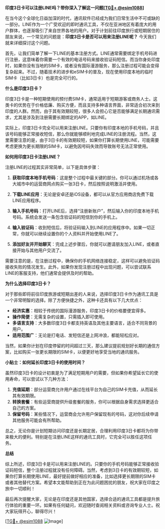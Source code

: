 **印度3日卡可以注册LINE吗？带你深入了解这一问题[[TG💪+ @esim1088](https://t.me/s/esim1088)]**

在当今这个全球化日益加深的时代，通讯软件已经成为我们日常生活中不可或缺的一部分。LINE作为一个广受欢迎的即时通讯工具，不仅在亚洲地区有着庞大的用户群体，也逐渐吸引了来自世界各地的用户。对于计划前往印度旅行或短期居住的朋友来说，一个常见的问题是：**印度3日卡是否可以用来注册LINE呢？** 今天我们就来详细探讨这个问题。

首先，让我们简单了解一下LINE的基本注册方式。LINE通常需要绑定手机号码进行注册，这意味着你需要一个有效的电话号码来接收验证码短信。而当你身处印度时，如果你没有当地的SIM卡，或者没有国际漫游服务，那么注册过程可能会变得复杂起来。不过，随着技术的进步和eSIM卡的普及，现在使用印度本地的临时SIM卡（比如3日卡）也是完全可行的。

**什么是印度3日卡？**

印度3日卡是一种短期使用的预付费SIM卡，通常适用于短期游客或商务人士。这类卡的优势在于价格低廉、购买方便，而且支持多种语言界面，非常适合初次来到印度的人群。然而，由于其有效期较短，很多人会担心它是否能够满足长期通讯需求，尤其是涉及到注册需要长期绑定的APP，如LINE。

实际上，印度3日卡完全可以用来注册LINE。只要你有印度本地的手机号码，并且该号码能够正常接收短信，那么你就能够顺利地完成LINE的注册流程。当然，这里需要注意的是，由于3日卡的有效期较短，如果你打算长期使用LINE，可能需要考虑更换为更长期限的SIM卡，以避免因号码失效而导致账号无法正常使用。

**如何用印度3日卡注册LINE？**

注册LINE的过程其实非常简单，以下是具体步骤：

1. **获取印度本地手机号码**：这是整个过程中最关键的部分。你可以通过机场或各大城市中的运营商网点购买一张3日卡，然后按照说明激活并使用。

2. **下载LINE应用**：无论是安卓还是iOS设备，都可以从官方应用商店免费下载LINE应用程序。

3. **输入手机号码**：打开LINE后，选择“注册新账户”，然后输入你的印度本地手机号码。系统会发送一条包含验证码的短信到你的手机上。

4. **输入验证码**：收到短信后，将验证码输入到LINE的应用程序中。如果一切正常，你就可以继续设置你的个人资料并开始使用LINE了。

5. **添加好友并开始聊天**：完成上述步骤后，你就可以邀请朋友加入LINE，或者直接开始与其他用户交流了。

需要注意的是，在注册过程中，确保你的手机网络连接稳定，这样可以避免验证码接收失败的情况发生。此外，如果你发现注册过程中出现问题，可以尝试联系LINE的客服支持，他们通常会提供及时的帮助。

**为什么选择印度3日卡？**

对于那些即将前往印度旅游或短期出差的人来说，选择印度3日卡作为通讯工具是一个非常明智的选择。除了方便快捷之外，这种卡还具有以下几大优点：

- **经济实惠**：相较于传统的国际漫游服务，印度3日卡的价格要便宜得多。
- **操作简便**：无需复杂的设置，只需插入即可使用。
- **多语言支持**：大多数印度3日卡都支持英语及其他主要语言，适合不同背景的用户。
- **适用范围广**：无论是打电话、发短信还是上网冲浪，都能轻松应对。

当然，如果你计划在印度停留的时间超过三天，那么建议提前规划好长期的通信方案，比如购买一张更长期限的SIM卡，以便更好地享受当地的通讯服务。

**小贴士：如何延长印度3日卡的使用时间？**

虽然印度3日卡的设计初衷是为了满足短期用户的需要，但如果你希望延长它的使用寿命，可以尝试以下几种方法：

1. **充值延期**：部分运营商允许用户通过在线平台为自己的SIM卡充值，从而延长其有效期限。
2. **转换套餐**：有些运营商提供升级套餐的服务，你可以根据自身需求选择更适合自己的方案。
3. **保留号码**：某些情况下，运营商会允许用户保留现有的号码，这对你后续申请其他服务可能会有所帮助。

总之，无论你是计划短期访问印度还是长期定居，合理利用印度3日卡都将为你带来极大的便利。特别是在注册LINE这样的通讯工具时，它完全可以胜任这项任务。

**总结**

综上所述，印度3日卡是可以用来注册LINE的。只要你的手机号码能够正常接收验证码短信，整个注册过程就没有任何障碍。当然，考虑到3日卡的有效期较短，如果你打算长期使用LINE，最好提前做好相应的准备，比如选择更长期限的SIM卡或者其他替代方案。希望本文能帮助到正在为此问题困扰的朋友，祝大家在印度之旅中一切顺利！

最后再次提醒大家，无论是在印度还是其他国家，选择合适的通讯工具都是提升旅行体验的重要一环。如果有任何疑问，欢迎随时查阅相关资料或咨询专业人士。祝大家玩得开心，聊得尽兴！

[[TG💪+ @esim1088](https://t.me/s/esim1088) ![Image](https://i.postimg.cc/4NQfJmqS/Snipaste-2025-05-13-00-14-12.png)]